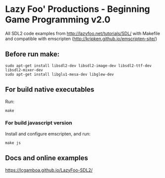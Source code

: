 
# Lazy Foo' Productions - Beginning Game Programming v2.0


All SDL2 code examples from http://lazyfoo.net/tutorials/SDL/ with Makefile and compatible with emscripten (http://kripken.github.io/emscripten-site/)


## Before run make:


```
sudo apt-get install libsdl2-dev libsdl2-image-dev libsdl2-ttf-dev libsdl2-mixer-dev
sudo apt-get install libglu1-mesa-dev libglew-dev
```

## For build native executables
Run:

```
make
```

### For build javascript version

Install and configure emscripten, and run:

```
make js
```

## Docs and online examples

https://lcgamboa.github.io/LazyFoo-SDL2/
